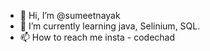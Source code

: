 - 👋 Hi, I’m @sumeetnayak
- 🌱 I’m currently learning java, Selinium, SQL.
- 📫 How to reach me insta - codechad
<!---
sumeetnayak/sumeetnayak is a ✨ special ✨ repository because its `README.md` (this file) appears on your GitHub profile.
You can click the Preview link to take a look at your changes.
--->
